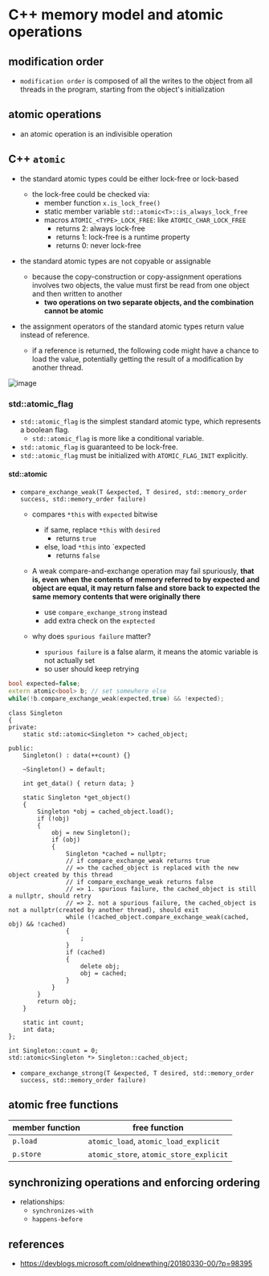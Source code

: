 # C++ memory model and atomic operations

## modification order
* `modification order` is composed of all the writes to the object from all threads in the program, starting from the object's initialization

## atomic operations
* an atomic operation is an indivisible operation

## C++ `atomic`
* the standard atomic types could be either lock-free or lock-based
    * the lock-free could be checked via:
        * member function `x.is_lock_free()`
        * static member variable `std::atomic<T>::is_always_lock_free`
        * macros `ATOMIC_<TYPE>_LOCK_FREE`: like `ATOMIC_CHAR_LOCK_FREE`
            * returns 2: always lock-free
            * returns 1: lock-free is a runtime property
            * returns 0: never lock-free

* the standard atomic types are not copyable or assignable
    * because the copy-construction or copy-assignment operations involves two objects, the value must first be read from one object and then written to another
        * **two operations on two separate objects, and the combination cannot be atomic**
* the assignment operators of the standard atomic types return value instead of reference.
    * if a reference is returned, the following code might have a chance to load the value, potentially getting the result of a modification by another thread.

![image](https://github.com/lolyu/aoi/assets/35479537/38759511-8af1-4bfd-87ae-246018e04b85)


### std::atomic_flag
* `std::atomic_flag` is the simplest standard atomic type, which represents a boolean flag.
    * `std::atomic_flag` is more like a conditional variable.
* `std::atomic_flag` is guaranteed to be lock-free.
* `std::atomic_flag` must be initialized with `ATOMIC_FLAG_INIT` explicitly.

#### std::atomic<bool>
* `compare_exchange_weak(T &expected, T desired, std::memory_order success, std::memory_order failure)`
    * compares `*this` with `expected` bitwise
        * if same, replace `*this` with `desired`
            * returns `true`
        * else, load `*this` into `expected
            * returns `false`
    * A weak compare-and-exchange operation may fail spuriously, **that is, even when the contents of memory referred to by expected and object are equal, it may return false and store back to expected the same memory contents that were originally there**
        * use `compare_exchange_strong` instead
        * add extra check on the `exptected`

    * why does `spurious failure` matter?
        * `spurious failure` is a false alarm, it means the atomic variable is not actually set
        * so user should keep retrying


```cpp
bool expected=false;
extern atomic<bool> b; // set somewhere else
while(!b.compare_exchange_weak(expected,true) && !expected);
```
```
class Singleton
{
private:
    static std::atomic<Singleton *> cached_object;

public:
    Singleton() : data(++count) {}

    ~Singleton() = default;

    int get_data() { return data; }

    static Singleton *get_object()
    {
        Singleton *obj = cached_object.load();
        if (!obj)
        {
            obj = new Singleton();
            if (obj)
            {
                Singleton *cached = nullptr;
                // if compare_exchange_weak returns true
                // => the cached_object is replaced with the new object created by this thread
                // if compare_exchange_weak returns false
                // => 1. spurious failure, the cached_object is still a nullptr, should retry
                // => 2. not a spurious failure, the cached_object is not a nullptr(created by another thread), should exit
                while (!cached_object.compare_exchange_weak(cached, obj) && !cached)
                {
                    ;
                }
                if (cached)
                {
                    delete obj;
                    obj = cached;
                }
            }
        }
        return obj;
    }

    static int count;
    int data;
};

int Singleton::count = 0;
std::atomic<Singleton *> Singleton::cached_object;
```

* `compare_exchange_strong(T &expected, T desired, std::memory_order success, std::memory_order failure)`

## atomic free functions
|member function|free function|
|-|-|
|`p.load`|`atomic_load`, `atomic_load_explicit`|
|`p.store`|`atomic_store`, `atomic_store_explicit`|

## synchronizing operations and enforcing ordering
* relationships:
    * `synchronizes-with`
    * `happens-before`

## references
* https://devblogs.microsoft.com/oldnewthing/20180330-00/?p=98395
